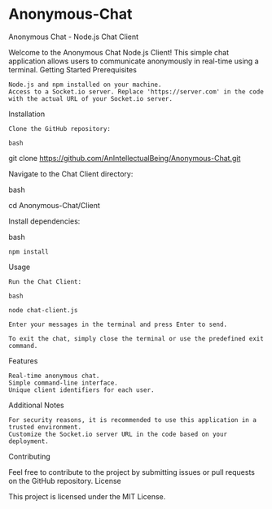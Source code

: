 # Anonymous-Chat
Anonymous Chat - Node.js Chat Client

Welcome to the Anonymous Chat Node.js Client! This simple chat application allows users to communicate anonymously in real-time using a terminal.
Getting Started
Prerequisites

    Node.js and npm installed on your machine.
    Access to a Socket.io server. Replace 'https://server.com' in the code with the actual URL of your Socket.io server.

Installation

    Clone the GitHub repository:

    bash

git clone https://github.com/AnIntellectualBeing/Anonymous-Chat.git

Navigate to the Chat Client directory:

bash

cd Anonymous-Chat/Client

Install dependencies:

bash

    npm install

Usage

    Run the Chat Client:

    bash

    node chat-client.js

    Enter your messages in the terminal and press Enter to send.

    To exit the chat, simply close the terminal or use the predefined exit command.

Features

    Real-time anonymous chat.
    Simple command-line interface.
    Unique client identifiers for each user.

Additional Notes

    For security reasons, it is recommended to use this application in a trusted environment.
    Customize the Socket.io server URL in the code based on your deployment.

Contributing

Feel free to contribute to the project by submitting issues or pull requests on the GitHub repository.
License

This project is licensed under the MIT License.
